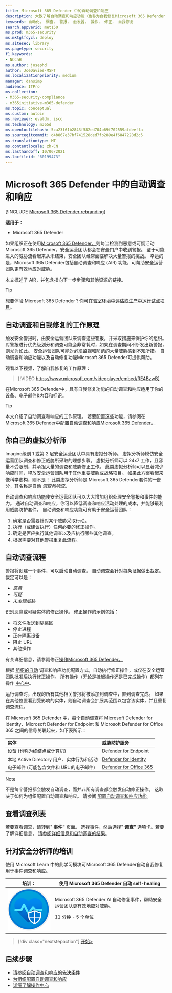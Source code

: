 ```yaml
---
title: Microsoft 365 Defender 中的自动调查和响应
description: 大致了解自动调查和响应功能（也称为自我修复Microsoft 365 Defender
keywords: 自动化， 调查， 警报， 触发器， 操作， 修正， 自我修复
search.appverid: met150
ms.prod: m365-security
ms.mktglfcycl: deploy
ms.sitesec: library
ms.pagetype: security
f1.keywords:
- NOCSH
ms.author: josephd
author: JoeDavies-MSFT
ms.localizationpriority: medium
manager: dansimp
audience: ITPro
ms.collection:
- M365-security-compliance
- m365initiative-m365-defender
ms.topic: conceptual
ms.custom: autoir
ms.reviewer: evaldm, isco
ms.technology: m365d
ms.openlocfilehash: 5ca23f61b2843f582ed704b69f702559afdeeffa
ms.sourcegitcommit: d4b867e37bf741528ded7fb289e4f6847228d2c5
ms.translationtype: MT
ms.contentlocale: zh-CN
ms.lasthandoff: 10/06/2021
ms.locfileid: "60199473"
---
```

# <a name="automated-investigation-and-response-in-microsoft-365-defender"></a>Microsoft 365 Defender 中的自动调查和响应

[!INCLUDE [Microsoft 365 Defender rebranding](../includes/microsoft-defender.md)]

**适用于：**
- Microsoft 365 Defender

如果组织正在使用[Microsoft 365 Defender，](microsoft-365-defender.md)则每当检测到恶意或可疑活动Microsoft 365 Defender，安全运营团队都会在安全门户中收到警报。 鉴于可能进入的威胁流看起来从未结束，安全团队经常面临解决大量警报的挑战。 幸运的是，Microsoft 365 Defender包括自动调查和响应 (AIR) 功能，可帮助安全运营团队更有效地应对威胁。

本文概述了 AIR，并包含指向下一步步骤和其他资源的链接。

> [!TIP]
> 想要体验 Microsoft 365 Defender？你可[在验室环境中评估](m365d-evaluation.md?ocid=cx-docs-MTPtriallab)或[生产中运行试点项目](m365d-pilot.md?ocid=cx-evalpilot)。

## <a name="how-automated-investigation-and-self-healing-works"></a>自动调查和自我修复的工作原理

触发安全警报时，由安全运营团队来调查这些警报，并采取措施来保护你的组织。 对警报进行优先级划分和调查可能会非常耗时，如果在调查期间不断发出新警报，则尤为如此。 安全运营团队可能对必须监视和防范的大量威胁感到不知所措。 自动调查和响应功能以及自动修复功能Microsoft 365 Defender可提供帮助。

观看以下视频，了解自我修复的工作原理： <p>

> [!VIDEO https://www.microsoft.com/videoplayer/embed/RE4BzwB]

在Microsoft 365 Defender中，具有自我修复功能的自动调查和响应适用于你的设备、电子邮件&内容和标识。
 
> [!TIP]
> 本文介绍了自动调查和响应的工作原理。 若要配置这些功能，请参阅在 Microsoft 365 Defender[中配置自动调查和响应Microsoft 365 Defender。](m365d-configure-auto-investigation-response.md)

## <a name="your-own-virtual-analyst"></a>你自己的虚拟分析师

Imagine级别 1 或第 2 层安全运营团队中具有虚拟分析师。 虚拟分析师模仿安全运营团队调查和修正威胁所采取的理想步骤。 虚拟分析师可以 24x7 工作，且容量不受限制，并承担大量的调查和威胁修正工作。 此类虚拟分析师可以显著减少响应时间，释放安全运营团队用于其他重要威胁或战略项目。 如果此方案看起来像科学虚构，则不是！ 此类虚拟分析师是 Microsoft 365 Defender套件的一部分，其名称是自动 *调查和响应*。

自动调查和响应功能使安全运营团队可以大大增加组织处理安全警报和事件的能力。 通过自动调查和响应，你可以降低调查和响应活动处理的成本，并能够最利用威胁防护套件。 自动调查和响应功能可有助于安全运营团队：

1. 确定是否需要针对某个威胁采取行动。
2. 执行（或建议执行）任何必要的修正操作。
3. 确定是否应执行其他调查以及应执行哪些其他调查。
4. 根据需要对其他警报重复此流程。

## <a name="the-automated-investigation-process"></a>自动调查流程

警报将创建一个事件，可以启动自动调查。 自动调查会针对每条证据做出裁定。 裁定可以是：
- *恶意*
- *可疑* 
- *未发现威胁* 

识别恶意或可疑实体的修正操作。 修正操作的示例包括：

- 将文件发送到隔离区
- 停止进程
- 正在隔离设备
- 阻止 URL 
- 其他操作

有关详细信息，请参阅修正[操作Microsoft 365 Defender。](m365d-remediation-actions.md)

根据 [组织的自动](m365d-configure-auto-investigation-response.md) 调查和响应功能配置方式，自动执行修正操作，或仅在安全运营团队批准后执行修正操作。 所有操作（无论是挂起操作还是已完成操作）都列在操作 [中心中](m365d-action-center.md)。

运行调查时，出现的所有其他相关警报将被添加到调查中，直到调查完成。 如果在其他位置看到受影响的实体，则自动调查会扩展其范围以包含该实体，并且重复调查流程。 

在 Microsoft 365 Defender 中，每个自动调查将 Microsoft Defender for Identity、Microsoft Defender for Endpoint 和 Microsoft Defender for Office 365 之间的信号关联起来，如下表所示： 

|实体 |威胁防护服务  |
|:---------|:---------|
|设备 (也称为终结点或计算机)  |[Defender for Endpoint](../defender-endpoint/automated-investigations.md) |      
|本地 Active Directory 用户、实体行为和活动     |[Defender for Identity](/azure-advanced-threat-protection/what-is-atp) |      
|电子邮件 (可能包含文件和 URL 的电子邮件)      |[Defender for Office 365](../office-365-security/defender-for-office-365.md) |

> [!NOTE]
> 不是每个警报都会触发自动调查，而并非所有调查都会触发自动修正操作。 这取决于如何为组织配置自动调查和响应。 请参阅 [配置自动调查和响应功能](m365d-configure-auto-investigation-response.md)。

## <a name="viewing-a-list-of-investigations"></a>查看调查列表

若要查看调查，请转到" **事件"** 页面。 选择事件，然后选择" **调查"** 选项卡。若要了解详细信息， [请参阅详细信息和自动调查的结果](m365d-autoir-results.md)。

## <a name="training-for-security-analysts"></a>针对安全分析师的培训

使用 Microsoft Learn 中的此学习模块可Microsoft 365 Defender自动自我修复用于事件调查和响应。

|培训：|使用 Microsoft 365 Defender 自动 self-healing|
|---|---|
|![使用培训图标自动Microsoft 365 Defender自我修复。](../../media/m365d-autoir/m365-defender-auto-self-healing.svg)| Microsoft 365 Defender AI 自动修复事件，帮助安全运营团队更有效地应对威胁。 <p> 11 分钟 - 5 个单位 |

> [!div class="nextstepaction"]
> [开始>](/learn/modules/defender-self-healing/)

## <a name="next-steps"></a>后续步骤

- [请参阅自动调查和响应的先决条件](m365d-configure-auto-investigation-response.md#prerequisites-for-automated-investigation-and-response-in-microsoft-365-defender)
- [为组织配置自动调查和响应](m365d-configure-auto-investigation-response.md)
- [详细了解操作中心](m365d-action-center.md)
